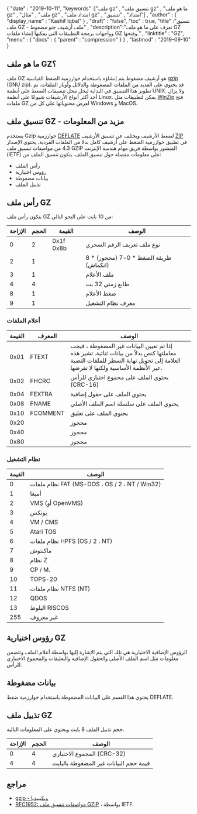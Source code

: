{
  "date" : "2019-10-11",
  "keywords" :["ملف gz" , "تنسيق ملف gz" , "ما هو ملف gz" , "ملف" , "مثال gz" , "امتداد ملف gz" , "امتداد" , "تنسيق"] ,
  "author" : {
    "display_name" : "Kashif Iqbal"
} ,
  "draft" : "false",
  "toc" : true,
  "title" :"تنسيق ملف GZ - ملف أرشيف جنو مضغوط" ,
  "description":"تعرف على ما هو ملف GZ وواجهات برمجة التطبيقات التي يمكنها إنشاء ملفات GZ وفتحها." ,
  "linktitle" : "GZ",
  "menu" : {
    "docs" : {
      "parent" : "compression"
}
} ,
  "lastmod" : "2019-09-10"
}

## ما هو ملف GZ؟

ملف GZ هو أرشيف مضغوط يتم إنشاؤه باستخدام خوارزمية الضغط القياسية [gzip](https://en.wikipedia.org/wiki/Gzip) (GNU zip). قد يحتوي على العديد من الملفات المضغوطة والدلائل وأوتار الملفات. تم تطوير هذا التنسيق في البداية ليحل محل تنسيقات الضغط على أنظمة UNIX. ولا يزال أحد أكثر أنواع الأرشيفات شيوعًا على أنظمة Linux. يمكن لتطبيقات مثل [WinZip](https://www.winzip.com/en/) فتح ملفات GZ لعرض محتوياتها على كل من Windows و MacOS.

## تنسيق ملف GZ - مزيد من المعلومات

يستخدم Gzip خوارزمية [DEFLATE](https://en.wikipedia.org/wiki/DEFLATE) لضغط الأرشيف ويختلف عن تنسيق الأرشيف [ZIP](/ar/compression/zip/) في تطبيق خوارزمية الضغط على أرشيف كامل بدلا من الملفات الفردية. يحتوي الإصدار 4.3 من مواصفات تنسيق ملف GZIP المنشور بواسطة فريق مهام هندسة الإنترنت (IETF) على معلومات مفصلة حول تنسيق الملف. يتكون تنسيق الملف من:

* رأس الملف
* رؤوس اختيارية
* بيانات مضغوطة
* تذييل الملف

## رأس ملف GZ ##

يتكون رأس ملف GZ من 10 بايت على النحو التالي:

| الإزاحة | الحجم | القيمة | الوصف
---|---|---|---|
| 0 | 2 | 0x1f 0x8b | نوع ملف تعريف الرقم السحري
| 2 | 1 | | طريقة الضغط * 0-7 (محجوز) * 8 (انكماش)
| 3 | 1 | | ملف الأعلام
| 4 | 4 | | طابع زمني 32 بت
| 8 | 1 | | ضغط الأعلام
| 9 | 1 | | معرف نظام التشغيل

### أعلام الملفات ###

| القيمة | المعرف | الوصف
---|---|---|
| 0x01 | FTEXT | إذا تم تعيين البيانات غير المضغوطة ، فيجب معاملتها كنص بدلاً من بيانات ثنائية. تشير هذه العلامة إلى تحويل نهاية السطر للملفات النصية عبر الأنظمة الأساسية ولكنها لا تفرضها.
| 0x02 | FHCRC | يحتوي الملف على مجموع اختباري للرأس (CRC-16)
| 0x04 | FEXTRA | يحتوي الملف على حقول إضافية
| 0x08 | FNAME | يحتوي الملف على سلسلة اسم الملف الأصلي
| 0x10 | FCOMMENT | يحتوي الملف على تعليق
| 0x20 | | محجوز
| 0x40 | | محجوز
| 0x80 | | محجوز

### نظام التشغيل ###

| القيمة | الوصف
---|---|
| 0 | نظام ملفات FAT (MS-DOS ، OS / 2 ، NT / Win32)
| 1 | أميغا
| 2 | VMS (أو OpenVMS)
| 3 | يونكس
| 4 | VM / CMS
| 5 | Atari TOS
| 6 | نظام ملفات HPFS (OS / 2 ، NT)
| 7 | ماكنتوش
| 8 | نظام Z
| 9 | CP / M.
| 10 | TOPS-20
| 11 | نظام ملفات NTFS (NT)
| 12 | QDOS
| 13 | البلوط RISCOS
| 255 | غير معروف

## رؤوس اختيارية GZ ##

الرؤوس الإضافية الاختيارية هي تلك التي يتم الإشارة إليها بواسطة أعلام الملف وتتضمن معلومات مثل اسم الملف الأصلي والحقول الإضافية والتعليقات والمجموع الاختباري للرأس.

## بيانات مضغوطة ##

يحتوي هذا القسم على البيانات المضغوطة باستخدام خوارزمية ضغط DEFLATE.

## تذييل ملف GZ ##

حجم تذييل الملف 8 بايت ويحتوي على المعلومات التالية.

| الإزاحة | الحجم | الوصف
---|---|---|
| 0 | 4 | المجموع الاختباري (CRC-32)
| 4 | 4 | قيمة حجم البيانات غير المضغوطة بالبايت

## مراجع ##

* [gzip - ويكيبيديا](https://en.wikipedia.org/wiki/Gzip)
* [RFC1952: مواصفات تنسيق ملف GZIP](http://tools.ietf.org/html/rfc1952) ، بواسطة IETF.

